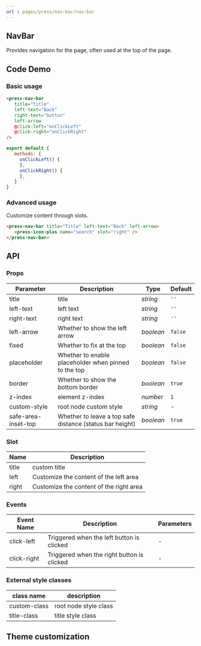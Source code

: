 ```yaml
---
url : pages/press/nav-bar/nav-bar
---
```


## NavBar

Provides navigation for the page, often used at the top of the page.

## Code Demo

### Basic usage

```html
<press-nav-bar
   title="title"
   left-text="Back"
   right-text="button"
   left-arrow
   @click-left="onClickLeft"
   @click-right="onClickRight"
/>
```

```js
export default {
   methods: {
     onClickLeft() {
     },
     onClickRight() {
     },
   }
}
```

### Advanced usage

Customize content through slots.

```html
<press-nav-bar title="Title" left-text="Back" left-arrow>
   <press-icon-plus name="search" slot="right" />
</press-nav-bar>
```

## API

### Props

| Parameter           | Description                                              | Type      | Default |
| ------------------- | -------------------------------------------------------- | --------- | ------- |
| title               | title                                                    | _string_  | `''`    |
| left-text           | left text                                                | _string_  | `''`    |
| right-text          | right text                                               | _string_  | `''`    |
| left-arrow          | Whether to show the left arrow                           | _boolean_ | `false` |
| fixed               | Whether to fix at the top                                | _boolean_ | `false` |
| placeholder         | Whether to enable placeholder when pinned to the top     | _boolean_ | `false` |
| border              | Whether to show the bottom border                        | _boolean_ | `true`  |
| z-index             | element z-index                                          | _number_  | `1`     |
| custom-style        | root node custom style                                   | _string_  | -       |
| safe-area-inset-top | Whether to leave a top safe distance (status bar height) | _boolean_ | `true`  |

### Slot

| Name  | Description                             |
| ----- | --------------------------------------- |
| title | custom title                            |
| left  | Customize the content of the left area  |
| right | Customize the content of the right area |

### Events

| Event Name  | Description                                | Parameters |
| ----------- | ------------------------------------------ | ---------- |
| click-left  | Triggered when the left button is clicked  | -          |
| click-right | Triggered when the right button is clicked | -          |

### External style classes

| class name   | description           |
| ------------ | --------------------- |
| custom-class | root node style class |
| title-class  | title style class     |


## Theme customization

<theme-config />